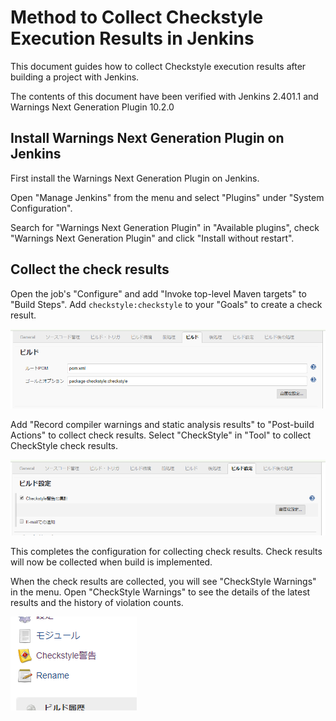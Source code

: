 # Method to Collect Checkstyle Execution Results in Jenkins

This document guides how to collect Checkstyle execution results after building a project with Jenkins.

The contents of this document have been verified with Jenkins 2.401.1 and Warnings Next Generation Plugin 10.2.0

## Install Warnings Next Generation Plugin on Jenkins

First install the Warnings Next Generation Plugin on Jenkins.

Open "Manage Jenkins" from the menu and select "Plugins" under "System Configuration".

Search for "Warnings Next Generation Plugin" in "Available plugins", check "Warnings Next Generation Plugin" and click "Install without restart".

## Collect the check results

Open the job's "Configure" and add "Invoke top-level Maven targets" to "Build Steps".
Add `checkstyle:checkstyle` to your "Goals" to create a check result.

![](./assets/jenkins-maven-build.png)

Add "Record compiler warnings and static analysis results" to "Post-build Actions" to collect check results.
Select "CheckStyle" in "Tool" to collect CheckStyle check results.

![](./assets/jenkins-maven-checkstyle.png)

This completes the configuration for collecting check results.
Check results will now be collected when build is implemented.

When the check results are collected, you will see "CheckStyle Warnings" in the menu.
Open "CheckStyle Warnings" to see the details of the latest results and the history of violation counts.

![](./assets/jenkins-result-link.png)
